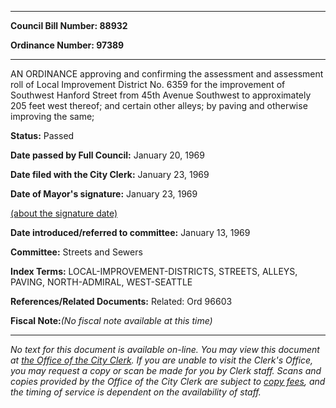 

********

**Council Bill Number: 88932**
   
**Ordinance Number: 97389**
********

 AN ORDINANCE approving and confirming the assessment and assessment roll of Local Improvement District No. 6359 for the improvement of Southwest Hanford Street from 45th Avenue Southwest to approximately 205 feet west thereof; and certain other alleys; by paving and otherwise improving the same;

**Status:** Passed
   
**Date passed by Full Council:** January 20, 1969
   
**Date filed with the City Clerk:** January 23, 1969
   
**Date of Mayor's signature:** January 23, 1969
   
[(about the signature date)](/~public/approvaldate.htm)
   
   
   
**Date introduced/referred to committee:** January 13, 1969
   
**Committee:** Streets and Sewers
   
   
**Index Terms:** LOCAL-IMPROVEMENT-DISTRICTS, STREETS, ALLEYS, PAVING, NORTH-ADMIRAL, WEST-SEATTLE

**References/Related Documents:** Related: Ord 96603

**Fiscal Note:**_(No fiscal note available at this time)_
********

_No text for this document is available on-line. You may view this document at [the Office of the City Clerk](http://www.seattle.gov/leg/clerk/contactUs.htm). If you are unable to visit the Clerk's Office, you may request a copy or scan be made for you by Clerk staff. Scans and copies provided by the Office of the City Clerk are subject to [copy fees](http://clerk.seattle.gov/~public/clerkfees.htm), and the timing of service is dependent on the availability of staff._

